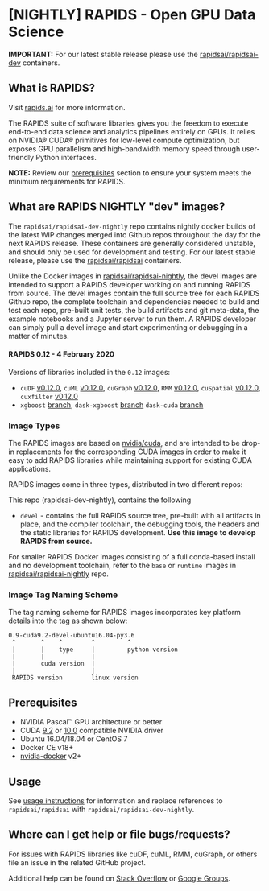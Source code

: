# [NIGHTLY] RAPIDS - Open GPU Data Science

**IMPORTANT:** For our latest stable release please use the [rapidsai/rapidsai-dev](https://hub.docker.com/r/rapidsai/rapidsai-dev) containers.

## What is RAPIDS?

Visit [rapids.ai](http://rapids.ai) for more information.

The RAPIDS suite of software libraries gives you the freedom to execute end-to-end data science and analytics pipelines entirely on GPUs. It relies on NVIDIA® CUDA® primitives for low-level compute optimization, but exposes GPU parallelism and high-bandwidth memory speed through user-friendly Python interfaces.

**NOTE:** Review our [prerequisites](#prerequisites) section to ensure your system meets the minimum requirements for RAPIDS.

## What are RAPIDS NIGHTLY "dev" images?

The `rapidsai/rapidsai-dev-nightly` repo contains nightly docker builds of the latest WIP changes merged into Github repos throughout the day for the next RAPIDS release. These containers are generally considered unstable, and should only be used for development and testing. For our latest stable release, please use the [rapidsai/rapidsai](https://hub.docker.com/r/rapidsai/rapidsai) containers.

Unlike the Docker images in [rapidsai/rapidsai-nightly](https://hub.docker.com/r/rapidsai/rapidsai-nighlty), the devel images are intended to support a RAPIDS developer working on and running RAPIDS from source.  The devel images contain the full source tree for each RAPIDS Github repo, the complete toolchain and dependencies needed to build and test each repo, pre-built unit tests, the build artifacts and git meta-data, the example notebooks and a Jupyter server to run them.  A RAPIDS developer can simply pull a devel image and start experimenting or debugging in a matter of minutes.

#### RAPIDS 0.12 - 4 February 2020

Versions of libraries included in the `0.12` images:
- `cuDF` [v0.12.0](https://github.com/rapidsai/cudf/tree/v0.12.0), `cuML` [v0.12.0](https://github.com/rapidsai/cuml/tree/v0.12.0), `cuGraph` [v0.12.0](https://github.com/rapidsai/cugraph/tree/v0.12.0), `RMM` [v0.12.0](https://github.com/rapidsai/RMM/tree/v0.12.0), `cuSpatial` [v0.12.0](https://github.com/rapidsai/cuspatial/tree/v0.12.0), `cuxfilter` [v0.12.0](https://github.com/rapidsai/cuxfilter/tree/branch-0.12)
- `xgboost` [branch](https://github.com/rapidsai/xgboost/tree/rapids-0.12-release), `dask-xgboost` [branch](https://github.com/rapidsai/dask-xgboost/tree/dask-cudf) `dask-cuda` [branch](https://github.com/rapidsai/dask-cuda/tree/branch-0.12)

### Image Types

The RAPIDS images are based on [nvidia/cuda](https://hub.docker.com/r/nvidia/cuda), and are intended to be drop-in replacements for the corresponding CUDA
images in order to make it easy to add RAPIDS libraries while maintaining support for existing CUDA applications.

RAPIDS images come in three types, distributed in two different repos:

This repo (rapidsai-dev-nightly), contains the following
- `devel` - contains the full RAPIDS source tree, pre-built with all artifacts in place, and the compiler toolchain, the debugging tools, the headers and the static libraries for RAPIDS development. <b>Use this image to develop RAPIDS from source.</b>

For smaller RAPIDS Docker images consisting of a full conda-based install and no development toolchain, refer to the `base` or `runtime` images in [rapidsai/rapidsai-nightly](https://hub.docker.com/r/rapidsai/rapidsai-nightly) repo.

### Image Tag Naming Scheme

The tag naming scheme for RAPIDS images incorporates key platform details into the tag as shown below:
```
0.9-cuda9.2-devel-ubuntu16.04-py3.6
 ^       ^    ^        ^         ^
 |       |    type     |         python version
 |       |             |
 |       cuda version  |
 |                     |
 RAPIDS version        linux version
```

## Prerequisites

* NVIDIA Pascal™ GPU architecture or better
* CUDA [9.2](https://developer.nvidia.com/cuda-92-download-archive) or [10.0](https://developer.nvidia.com/cuda-downloads) compatible NVIDIA driver
* Ubuntu 16.04/18.04 or CentOS 7
* Docker CE v18+
* [nvidia-docker](https://github.com/nvidia/nvidia-docker/wiki/Installation-(version-2.0)) v2+

## Usage

See [usage instructions](https://hub.docker.com/r/rapidsai/rapidsai#usage) for information and replace references to `rapidsai/rapidsai` with `rapidsai/rapidsai-dev-nightly`.

## Where can I get help or file bugs/requests?

For issues with RAPIDS libraries like cuDF, cuML, RMM, cuGraph, or others file an issue in the related GitHub project.

Additional help can be found on [Stack Overflow](https://stackoverflow.com/tags/rapids) or [Google Groups](https://groups.google.com/forum/#!forum/rapidsai).
